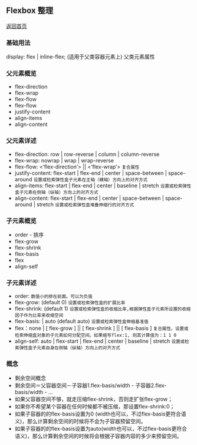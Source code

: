 ## Flexbox 整理
[返回首页](../README.md)

### 基础用法

display: flex | inline-flex; (适用于父类容器元素上)
父类元素属性

### 父元素概览

* flex-direction
* flex-wrap
* flex-flow
* flex-flow
* justify-content
* align-items
* align-content

### 父元素详述

* flex-direction: row | row-reverse | column | column-reverse
* flex-wrap: nowrap | wrap | wrap-reverse
* flex-flow: <‘flex-direction’> || <‘flex-wrap’> `复合属性`
* justify-content: flex-start | flex-end | center | space-between | space-around `设置或检索弹性盒子元素在主轴（横轴）方向上的对齐方式`
* align-items: flex-start | flex-end | center | baseline | stretch `设置或检索弹性盒子元素在侧轴（纵轴）方向上的对齐方式`
* align-content: flex-start | flex-end | center | space-between | space-around | stretch `设置或检索弹性盒堆叠伸缩行的对齐方式`

### 子元素概览

* order - 排序
* flex-grow
* flex-shrink
* flex-basis
* flex
* align-self

### 子元素详述

* order: <integer> `数值小的排在前面。可以为负值`
* flex-grow: <number> (default 0) `设置或检索弹性盒的扩展比率`
* flex-shrink: <number> (default 1) `设置或检索弹性盒的收缩比率,根据弹性盒子元素所设置的收缩因子作为比率来收缩空间`
* flex-basis: <length> | auto (default auto) `设置或检索弹性盒伸缩基准值`
* flex：none | [ flex-grow ] || [ flex-shrink ] || [ flex-basis ] `复合属性。设置或检索伸缩盒对象的子元素如何分配空间。如果缩写flex:1, 则其计算值为：1 1 0`
* align-self: auto | flex-start | flex-end | center | baseline | stretch `设置或检索弹性盒子元素自身在侧轴（纵轴）方向上的对齐方式`


### 概念

* 剩余空间概念
* 剩余空间＝父容器空间－子容器1.flex-basis/width - 子容器2.flex-basis/width - …
* 如果父容器空间不够，就走压缩flex-shrink，否则走扩张flex-grow；
* 如果你不希望某个容器在任何时候都不被压缩，那设置flex-shrink:0；
* 如果子容器的的flex-basis设置为0 (width也可以，不过flex-basis更符合语义)，那么计算剩余空间的时候将不会为子容器预留空间。
* 如果子容器的的flex-basis设置为auto(width也可以，不过flex-basis更符合语义)，那么计算剩余空间的时候将会根据子容器内容的多少来预留空间。